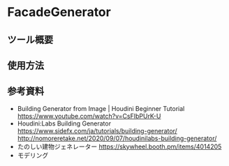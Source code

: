 # FacadeGenerator

## ツール概要

## 使用方法


## 参考資料
* Building Generator from Image | Houdini Beginner Tutorial  
https://www.youtube.com/watch?v=CsFIbPUrK-U
* Houdini:Labs Building Generator  
https://www.sidefx.com/ja/tutorials/building-generator/
http://nomoreretake.net/2020/09/07/houdinilabs-building-generator/
* たのしい建物ジェネレーター
https://skywheel.booth.pm/items/4014205
* モデリング
